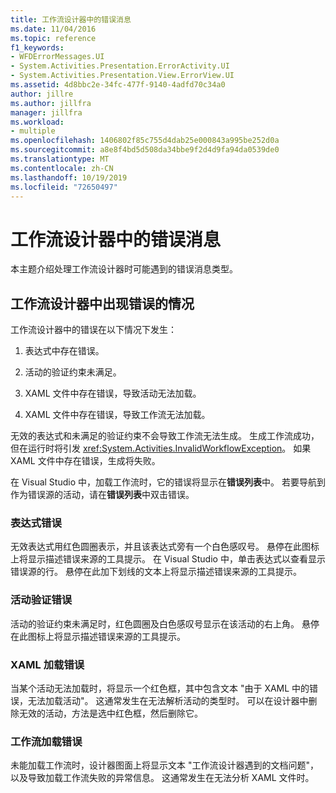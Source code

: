 ```yaml
---
title: 工作流设计器中的错误消息
ms.date: 11/04/2016
ms.topic: reference
f1_keywords:
- WFDErrorMessages.UI
- System.Activities.Presentation.ErrorActivity.UI
- System.Activities.Presentation.View.ErrorView.UI
ms.assetid: 4d8bbc2e-34fc-477f-9140-4adfd70c34a0
author: jillre
ms.author: jillfra
manager: jillfra
ms.workload:
- multiple
ms.openlocfilehash: 1406802f85c755d4dab25e000843a995be252d0a
ms.sourcegitcommit: a8e8f4bd5d508da34bbe9f2d4d9fa94da0539de0
ms.translationtype: MT
ms.contentlocale: zh-CN
ms.lasthandoff: 10/19/2019
ms.locfileid: "72650497"
---
```

# <a name="error-messages-in-workflow-designer"></a>工作流设计器中的错误消息

本主题介绍处理工作流设计器时可能遇到的错误消息类型。

## <a name="situations-in-which-errors-in-the-workflow-designer-occur"></a>工作流设计器中出现错误的情况

工作流设计器中的错误在以下情况下发生：

1. 表达式中存在错误。

2. 活动的验证约束未满足。

3. XAML 文件中存在错误，导致活动无法加载。

4. XAML 文件中存在错误，导致工作流无法加载。

无效的表达式和未满足的验证约束不会导致工作流无法生成。 生成工作流成功，但在运行时将引发 <xref:System.Activities.InvalidWorkflowException>。 如果 XAML 文件中存在错误，生成将失败。

在 Visual Studio 中，加载工作流时，它的错误将显示在**错误列表**中。 若要导航到作为错误源的活动，请在**错误列表**中双击错误。

### <a name="expression-errors"></a>表达式错误
 无效表达式用红色圆圈表示，并且该表达式旁有一个白色感叹号。 悬停在此图标上将显示描述错误来源的工具提示。 在 Visual Studio 中，单击表达式以查看显示错误源的行。 悬停在此加下划线的文本上将显示描述错误来源的工具提示。

### <a name="activity-validation-errors"></a>活动验证错误
 活动的验证约束未满足时，红色圆圈及白色感叹号显示在该活动的右上角。 悬停在此图标上将显示描述错误来源的工具提示。

### <a name="xaml-load-errors"></a>XAML 加载错误
 当某个活动无法加载时，将显示一个红色框，其中包含文本 "由于 XAML 中的错误，无法加载活动"。 这通常发生在无法解析活动的类型时。 可以在设计器中删除无效的活动，方法是选中红色框，然后删除它。

### <a name="workflow-load-errors"></a>工作流加载错误
 未能加载工作流时，设计器图面上将显示文本 "工作流设计器遇到的文档问题"，以及导致加载工作流失败的异常信息。 这通常发生在无法分析 XAML 文件时。